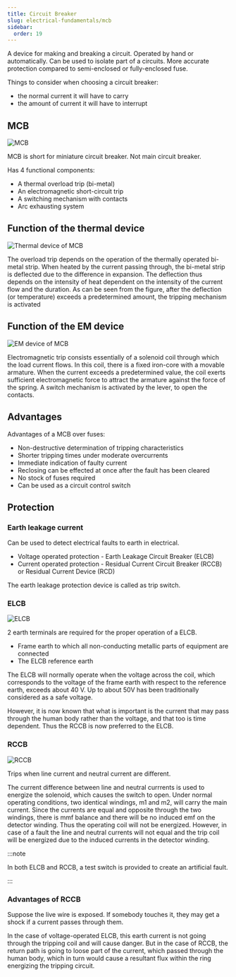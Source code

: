 ```yaml
---
title: Circuit Breaker
slug: electrical-fundamentals/mcb
sidebar:
  order: 19
---
```


A device for making and breaking a circuit. Operated by hand or automatically.
Can be used to isolate part of a circuits. More accurate protection compared to
semi-enclosed or fully-enclosed fuse.

Things to consider when choosing a circuit breaker:

- the normal current it will have to carry
- the amount of current it will have to interrupt

## MCB

![MCB](/electrical/mcb.jpg)

MCB is short for miniature circuit breaker. Not main circuit breaker.

Has 4 functional components:

- A thermal overload trip (bi-metal)
- An electromagnetic short-circuit trip
- A switching mechanism with contacts
- Arc exhausting system

## Function of the thermal device

![Thermal device of MCB](/electrical/function-of-mcb-thermal.jpg)

The overload trip depends on the operation of the thermally operated bi-metal
strip. When heated by the current passing through, the bi-metal strip is
deflected due to the difference in expansion. The deflection thus depends on the
intensity of heat dependent on the intensity of the current flow and the
duration. As can be seen from the figure, after the deflection (or temperature)
exceeds a predetermined amount, the tripping mechanism is activated

## Function of the EM device

![EM device of MCB](/electrical/function-of-mcb-em.jpg)

Electromagnetic trip consists essentially of a solenoid coil through which the
load current flows. In this coil, there is a fixed iron-core with a movable
armature. When the current exceeds a predetermined value, the coil exerts
sufficient electromagnetic force to attract the armature against the force of
the spring. A switch mechanism is activated by the lever, to open the contacts.

## Advantages

Advantages of a MCB over fuses:

- Non-destructive determination of tripping characteristics
- Shorter tripping times under moderate overcurrents
- Immediate indication of faulty current
- Reclosing can be effected at once after the fault has been cleared
- No stock of fuses required
- Can be used as a circuit control switch

## Protection

### Earth leakage current

Can be used to detect electrical faults to earth in electrical.

- Voltage operated protection - Earth Leakage Circuit Breaker (ELCB)
- Current operated protection - Residual Current Circuit Breaker (RCCB) or
  Residual Current Device (RCD)

The earth leakage protection device is called as trip switch.

### ELCB

![ELCB](/electrical/elcb.jpg)

2 earth terminals are required for the proper operation of a ELCB.

- Frame earth to which all non-conducting metallic parts of equipment are
  connected
- The ELCB reference earth

The ELCB will normally operate when the voltage across the coil, which
corresponds to the voltage of the frame earth with respect to the reference
earth, exceeds about 40 V. Up to about 50V has been traditionally considered as
a safe voltage.

However, it is now known that what is important is the current that may pass
through the human body rather than the voltage, and that too is time dependent.
Thus the RCCB is now preferred to the ELCB.

### RCCB

![RCCB](/electrical/rccb.jpg)

Trips when line current and neutral current are different.

The current difference between line and neutral currrents is used to energize
the solenoid, which causes the switch to open. Under normal operating
conditions, two identical windings, m1 and m2, will carry the main current.
Since the currents are equal and opposite through the two windings, there is mmf
balance and there will be no induced emf on the detector winding. Thus the
operating coil will not be energized. However, in case of a fault the line and
neutral currents will not equal and the trip coil will be energized due to the
induced currents in the detector winding.

:::note

In both ELCB and RCCB, a test switch is provided to create an artificial fault.

:::

### Advantages of RCCB

Suppose the live wire is exposed. If somebody touches it, they may get a shock
if a current passes through them.

In the case of voltage-operated ELCB, this earth current is not going through
the tripping coil and will cause danger. But in the case of RCCB, the return
path is going to loose part of the current, which passed through the human body,
which in turn would cause a resultant flux within the ring energizing the
tripping circuit.
